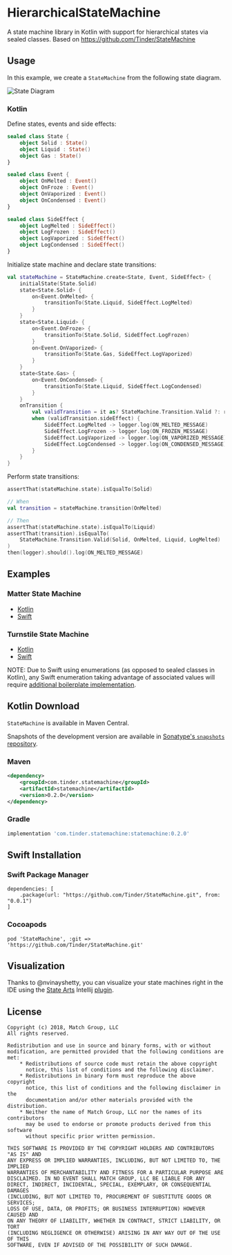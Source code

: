 # HierarchicalStateMachine

A state machine library in Kotlin with support for hierarchical states via sealed classes.
Based on https://github.com/Tinder/StateMachine


## Usage

In this example, we create a `StateMachine` from the following state diagram.

![State Diagram](./example/activity-diagram.png)

### Kotlin

Define states, events and side effects:

~~~kotlin
sealed class State {
    object Solid : State()
    object Liquid : State()
    object Gas : State()
}

sealed class Event {
    object OnMelted : Event()
    object OnFroze : Event()
    object OnVaporized : Event()
    object OnCondensed : Event()
}

sealed class SideEffect {
    object LogMelted : SideEffect()
    object LogFrozen : SideEffect()
    object LogVaporized : SideEffect()
    object LogCondensed : SideEffect()
}
~~~

Initialize state machine and declare state transitions:

~~~kotlin
val stateMachine = StateMachine.create<State, Event, SideEffect> {
    initialState(State.Solid)
    state<State.Solid> {
        on<Event.OnMelted> {
            transitionTo(State.Liquid, SideEffect.LogMelted)
        }
    }
    state<State.Liquid> {
        on<Event.OnFroze> {
            transitionTo(State.Solid, SideEffect.LogFrozen)
        }
        on<Event.OnVaporized> {
            transitionTo(State.Gas, SideEffect.LogVaporized)
        }
    }
    state<State.Gas> {
        on<Event.OnCondensed> {
            transitionTo(State.Liquid, SideEffect.LogCondensed)
        }
    }
    onTransition {
        val validTransition = it as? StateMachine.Transition.Valid ?: return@onTransition
        when (validTransition.sideEffect) {
            SideEffect.LogMelted -> logger.log(ON_MELTED_MESSAGE)
            SideEffect.LogFrozen -> logger.log(ON_FROZEN_MESSAGE)
            SideEffect.LogVaporized -> logger.log(ON_VAPORIZED_MESSAGE)
            SideEffect.LogCondensed -> logger.log(ON_CONDENSED_MESSAGE)
        }
    }
}
~~~

Perform state transitions:

~~~kotlin
assertThat(stateMachine.state).isEqualTo(Solid)

// When
val transition = stateMachine.transition(OnMelted)

// Then
assertThat(stateMachine.state).isEqualTo(Liquid)
assertThat(transition).isEqualTo(
    StateMachine.Transition.Valid(Solid, OnMelted, Liquid, LogMelted)
)
then(logger).should().log(ON_MELTED_MESSAGE)
~~~

## Examples

### Matter State Machine

- [Kotlin](https://github.com/Tinder/StateMachine/blob/9ba046313703f37db749466b4a3504caaea2888c/src/test/kotlin/com/tinder/StateMachineTest.kt#L18-L47)
- [Swift](https://github.com/Tinder/StateMachine/blob/9ba046313703f37db749466b4a3504caaea2888c/Swift/Tests/StateMachineTests/StateMachine_Matter_Tests.swift#L40-L69)

### Turnstile State Machine

- [Kotlin](https://github.com/Tinder/StateMachine/blob/9ba046313703f37db749466b4a3504caaea2888c/src/test/kotlin/com/tinder/StateMachineTest.kt#L157-L185)
- [Swift](https://github.com/Tinder/StateMachine/blob/9ba046313703f37db749466b4a3504caaea2888c/Swift/Tests/StateMachineTests/StateMachine_Turnstile_Tests.swift#L36-L64)

NOTE: Due to Swift using enumerations (as opposed to sealed classes in Kotlin), 
any Swift enumeration taking advantage of associated values will require [additional boilerplate implementation](https://github.com/Tinder/StateMachine/blob/9ba046313703f37db749466b4a3504caaea2888c/Swift/Tests/StateMachineTests/StateMachine_Turnstile_Tests.swift#L198-L260).

## Kotlin Download

`StateMachine` is available in Maven Central.

Snapshots of the development version are available in [Sonatype's `snapshots` repository][snap].

### Maven

```xml
<dependency>
    <groupId>com.tinder.statemachine</groupId>
    <artifactId>statemachine</artifactId>
    <version>0.2.0</version>
</dependency>
```

### Gradle

```groovy
implementation 'com.tinder.statemachine:statemachine:0.2.0'
```

## Swift Installation

### Swift Package Manager

```
dependencies: [
    .package(url: "https://github.com/Tinder/StateMachine.git", from: "0.0.1")
]
```

### Cocoapods

```
pod 'StateMachine', :git => 'https://github.com/Tinder/StateMachine.git'
```

## Visualization

Thanks to @nvinayshetty, you can visualize your state machines right in the IDE using the [State Arts](https://github.com/nvinayshetty/StateArts) Intellij [plugin](https://plugins.jetbrains.com/plugin/12193-state-art).

## License
~~~
Copyright (c) 2018, Match Group, LLC
All rights reserved.

Redistribution and use in source and binary forms, with or without
modification, are permitted provided that the following conditions are met:
    * Redistributions of source code must retain the above copyright
      notice, this list of conditions and the following disclaimer.
    * Redistributions in binary form must reproduce the above copyright
      notice, this list of conditions and the following disclaimer in the
      documentation and/or other materials provided with the distribution.
    * Neither the name of Match Group, LLC nor the names of its contributors
      may be used to endorse or promote products derived from this software
      without specific prior written permission.

THIS SOFTWARE IS PROVIDED BY THE COPYRIGHT HOLDERS AND CONTRIBUTORS "AS IS" AND
ANY EXPRESS OR IMPLIED WARRANTIES, INCLUDING, BUT NOT LIMITED TO, THE IMPLIED
WARRANTIES OF MERCHANTABILITY AND FITNESS FOR A PARTICULAR PURPOSE ARE
DISCLAIMED. IN NO EVENT SHALL MATCH GROUP, LLC BE LIABLE FOR ANY
DIRECT, INDIRECT, INCIDENTAL, SPECIAL, EXEMPLARY, OR CONSEQUENTIAL DAMAGES
(INCLUDING, BUT NOT LIMITED TO, PROCUREMENT OF SUBSTITUTE GOODS OR SERVICES;
LOSS OF USE, DATA, OR PROFITS; OR BUSINESS INTERRUPTION) HOWEVER CAUSED AND
ON ANY THEORY OF LIABILITY, WHETHER IN CONTRACT, STRICT LIABILITY, OR TORT
(INCLUDING NEGLIGENCE OR OTHERWISE) ARISING IN ANY WAY OUT OF THE USE OF THIS
SOFTWARE, EVEN IF ADVISED OF THE POSSIBILITY OF SUCH DAMAGE.
~~~

[latest-jar]: https://tinder.com/
[snap]: https://oss.sonatype.org/content/repositories/snapshots/
